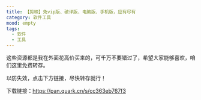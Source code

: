 ```yaml
---
title: 【剪映】免vip版、破译版、电脑版、手机版，应有尽有
category: 软件工具
mood: empty
tags:
  - 软件
  - 工具
---
```





这些资源都是我在外面花高价买来的，可千万不要错过了，希望大家能够喜欢，咱们这里免费转存。




以防失效，点击下方链接，尽快转存就行！




下载链接：https://pan.quark.cn/s/cc363eb767f3








